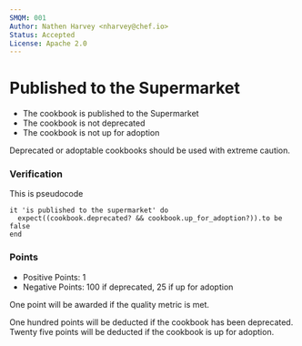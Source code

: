 ```yaml
---
SMQM: 001
Author: Nathen Harvey <nharvey@chef.io>
Status: Accepted
License: Apache 2.0
---
```


# Published to the Supermarket

* The cookbook is published to the Supermarket
* The cookbook is not deprecated
* The cookbook is not up for adoption

Deprecated or adoptable cookbooks should be used with extreme caution.

### Verification

This is pseudocode

    it 'is published to the supermarket' do
      expect((cookbook.deprecated? && cookbook.up_for_adoption?)).to be false
    end

### Points

* Positive Points:  1
* Negative Points: 100 if deprecated, 25 if up for adoption

One point will be awarded if the quality metric is met.

One hundred points will be deducted if the cookbook has been deprecated.  Twenty five points will be deducted if the cookbook is up for adoption.
